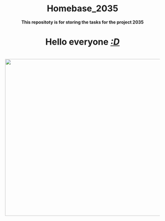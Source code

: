 <!DOCTYPE html>


<html lang="ru" xmlns="http://www.w3.org/1999/html">
<head>
<h1 align="center"> Homebase_2035</h1>
<p align="center"> <b>This repositoty is for storing the tasks for the project 2035</b></p>
<h1 align="center"><b>Hello everyone</b> <a href="https://www.youtube.com/watch?v=8GW6sLrK40k&ab_channel=ElectronicGems" target="_blank"><i>:D</i></a><h1>
</html>
</head>
<img src="https://media.tenor.com/v2CeJxh2yg4AAAAC/driving-80s.gif" height="512">
